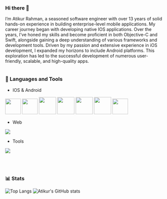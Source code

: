 ### Hi there 👋

I’m Atikur Rahman, a seasoned software engineer with over 13 years of solid hands-on experience in building enterprise-level mobile applications. My career journey began with developing native IOS applications. Over the years, I've honed my skills and become proficient in both Objective-C and Swift, alongside gaining a deep understanding of various frameworks and development tools. Driven by my passion and extensive experience in iOS development, I expanded my horizons to include Android platforms. This exploration has led to the successful development of numerous user-friendly, scalable, and high-quality apps.

<!--## Skills and Experience -->
<!--* Swift-->
<!--* Objective-C-->
<!--* Android(Java)-->

#

### 🧰 Languages and Tools
- IOS & Android
<p align="left">
    <img width="50px" src="https://cdn.jsdelivr.net/gh/devicons/devicon/icons/swift/swift-original.svg"/>
    <img width="50px" src="https://cdn.jsdelivr.net/gh/devicons/devicon/icons/objectivec/objectivec-plain.svg"/>
    <img width="55px" src="https://cdn.jsdelivr.net/gh/devicons/devicon/icons/xcode/xcode-original.svg"/>
    <img width="55px" src="https://cdn.jsdelivr.net/gh/devicons/devicon/icons/java/java-original.svg" />
    <img width="55px" src="https://cdn.jsdelivr.net/gh/devicons/devicon/icons/android/android-original.svg" />
    <img width="55px" src="https://cdn.jsdelivr.net/gh/devicons/devicon/icons/androidstudio/androidstudio-original.svg" />
    <img width="50px" src="https://cdn.jsdelivr.net/gh/devicons/devicon/icons/socketio/socketio-original.svg"/>
</p>

- Web
<p align="left">
  <a href="https://skillicons.dev">
    <img src="https://skillicons.dev/icons?i=php,laravel,js,jquery,mysql,sqlite,nodejs,html,css" />
  </a>
</p>

- Tools
<p align="left">
    <a href="https://skillicons.dev">
        <img src="https://skillicons.dev/icons?i=vscode,ps,postman,git,github" />
    </a>
</p>

<br />

#

### 📊 Stats

![Top Langs](https://github-readme-stats.vercel.app/api/top-langs/?username=devatikurrahman&layout=compact)
![Atikur's GitHub stats](https://github-readme-stats.vercel.app/api?username=devatikurrahman&show_icons=true&theme=gruvbox)
